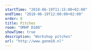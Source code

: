 ```yaml
---
startTime: "2018-06-19T11:15:00+02:00"
endTime: "2018-06-19T12:00:00+02:00"
order: 6
title: Pitches
room: "OMHP D108"
showTime: true
description: "Workshop pitches"
url: "http://www.genm18.nl"
---
```

